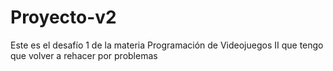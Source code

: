 # Proyecto-v2
Este es el desafío 1 de la materia Programación de Videojuegos II que tengo que volver a rehacer por problemas 
